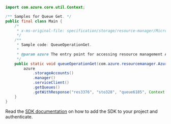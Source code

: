 ```java
import com.azure.core.util.Context;

/** Samples for Queue Get. */
public final class Main {
    /*
     * x-ms-original-file: specification/storage/resource-manager/Microsoft.Storage/stable/2021-08-01/examples/QueueOperationGet.json
     */
    /**
     * Sample code: QueueOperationGet.
     *
     * @param azure The entry point for accessing resource management APIs in Azure.
     */
    public static void queueOperationGet(com.azure.resourcemanager.AzureResourceManager azure) {
        azure
            .storageAccounts()
            .manager()
            .serviceClient()
            .getQueues()
            .getWithResponse("res3376", "sto328", "queue6185", Context.NONE);
    }
}
```

Read the [SDK documentation](https://github.com/Azure/azure-sdk-for-java/blob/azure-resourcemanager_2.13.0/sdk/resourcemanager/azure-resourcemanager/README.md) on how to add the SDK to your project and authenticate.
